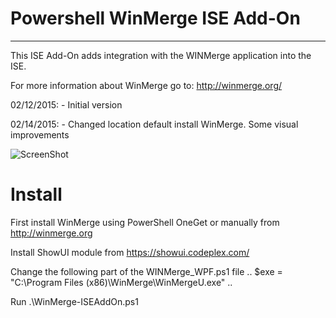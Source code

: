 # Powershell WinMerge ISE Add-On 
- - -
This ISE Add-On adds integration with the WINMerge application into the ISE.

For more information about WinMerge go to: http://winmerge.org/

02/12/2015: - Initial version

02/14/2015: - Changed location default install WinMerge. Some visual improvements

![ScreenShot](https://raw.githubusercontent.com/stefanstranger/PowerShell/master/WinMergeISEAddOn/WinMergeWPF_opt.gif)

# Install
First install WinMerge using PowerShell OneGet or manually from http://winmerge.org

Install ShowUI module from https://showui.codeplex.com/

Change the following part of the WINMerge_WPF.ps1 file
..
$exe = "C:\Program Files (x86)\WinMerge\WinMergeU.exe"
..

Run .\WinMerge-ISEAddOn.ps1
